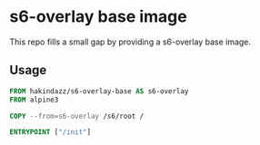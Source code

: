 # s6-overlay base image
This repo fills a small gap by providing a s6-overlay base image.

## Usage

```Dockerfile
FROM hakindazz/s6-overlay-base AS s6-overlay
FROM alpine3

COPY --from=s6-overlay /s6/root /

ENTRYPOINT ["/init"]
```